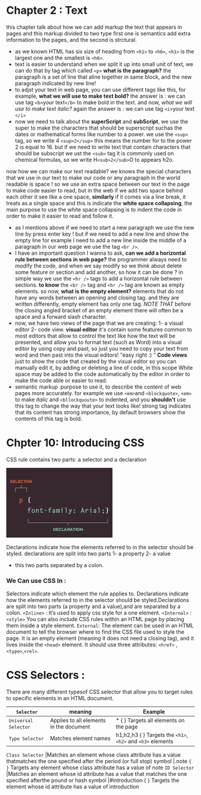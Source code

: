 # Chapter 2 : Text
this chapter talk about how we can add markup the text that appears in pages and this markup divided to two type first one is semantics add extra information to the pages, and the second is strctural.
* as we known HTML  has six size of heading from `<h1>` to `<h6>`, `<h1>` is the largest one and the smallest is `<h6>`.
* text is easier to understand when we split it up into small unit of text, we can do that by tag which called `<p>`
**what is the paragraph?** the paragraph is a set of line that aline together in same block, and the new paragraph indicated by new line!
* to adjst your text in web page, you can use different tags like this, for example, **what we will use to make text bold?**
the answer is : we can use tag `<b>`your text`</b>` to make bold in the text.
and now, *what we will use to make text italic?*
again the answer is : we can use tag `<i>`your text `</i>` 
* now we need to talk about the **superScript** and **subScript**, we use the super to make the characters that should be superscript suchas the  dates or mathematical forms like number to a power.  we use the `<sup>` tag, so we write 4 `<sup>2</sup>` this means the number for to the power 2 is equal to 16. 
but if we need to write text that contain characters that should be subscript we ust the `<sub>` tag it is commonly used on chemical
formulas, so we write H`<sub>2</sub>`O to appears h2o.

now how we can make our text readable? 
we knows the special characters that we use in our text to make our code or any paragraph in the world readable is space !
so we use an extra space between our text in the page to make code easier to read, but in the web if we add two space behind each other it see like a one space, **similarly** if it comes via a line break, it treats as a single space and this is indicate the **white space collapsing**, the main purpose to use the white space collapsing is to indent the code in order to make it easier to read and follow it.
* as I mentions above if we need to start a new paragraph we use the new line by press enter key ! but if we need to add a new line and show the empty line for example I need to add a new line inside the
middle of a paragraph in our web page we use the tag `<br />`.
*  I have an important question I wanna to ask, **can we add a horizontal rule between sections in web page?**
the programmer always need to modify the code, and when we say modify so we think about delete some feature or section and add another, so how it can be done ? in simple way we use the `<hr />` tags to add a
horizontal rule between sections.
**to know** the `<br />` tag and `<hr />` tag are known as empty elements.
so now, **what is the empty element?**
elements that do not have any words between an opening and closing tag. and they are written differently, empty element has only one tag. 
*NOTE THAT* before the closing angled bracket of an empty element there will often be a space and a forward slash character.
*  now, we have two views of the page that we are creating:
1- a visual editor 2- code view.
**visual editor** it's contain some features common to most editors
that allow to control the text like how the text will be presented, and allow you to format text (such as Word) into a visual editor by using copy and past, so just you need to copy your text from word and then past into the visual editors! "easy right :) "
**Code views** just to  show the code that created by the visual editor so you can manually edit it, by adding or deleting a line of code, in this scope White space may be added to the code automatically by the editor in order to make the code able or easier to read.
* semantic markup :purpose to use it, to describe the content of web pages more accurately. for example we use `<em>`and `<blockquote>`, `<em>` to make *italic* and `<bllockquoute>` to indented, and you **shouldn't** 
use this tag to change the way that your text looks like!
strong tag indicates that its content has strong importance, by default browsers show the contents of this tag is bold.
# Chpter 10: Introducing CSS
CSS rule contains two parts: a selector and a declaration

![figure1](CSS1.jpg)

Declarations indicate how the elements referred to in the selector should be styled. declarations are split into two parts 
1- a property 
2- a value 
* this two parts  separated by a colon.
### We Can use CSS In :
Selectors indicate which element the rule applies to. Declarations indicate how the elements referred to in the selector should be styled.Declarations are split into two parts (a property and a value),and are separated by a colon.
`<Inline>` : It’s used to apply css style for a one element. 
`<Internal>` : `<style>` You can also include CSS rules within an HTML page by placing them inside a style element.
 `External`: The <link> element can be used in an HTML document to tell the browser where to find the CSS file used to style the page. It is an empty element (meaning it does not need a closing tag), and it lives inside the `<head>` element. 
 It should use three attributes: `<href>` ,`<type>`,`<rel>`.

 # CSS Selectors :
 There are many different typesof CSS selector that allow you to target rules to specific elements in an HTML document.

 `Selector` |         meaning  |       Example
 ---------- |----------        |-------       
 `Universal Selector` |Applies to all elements in the document| * { } Targets all elements on the page
 `Type Selector` |Matches element names |h1,h2,h3 { } Targets the `<h1>`, `<h2>` and `<h3>` elements

 `Class Selector`   |Matches an element whose class attribute has a value thatmatches the one specified after the period (or full stop) symbol |.note `{ }` Targets any element whose class attribute has a value of note
 `ID Selector`    |Matches an element whose id attribute has a value that matches the one specified afterthe pound or hash symbol    |#introduction { } Targets the element whose id attribute has a value of introduction

